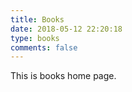 ```yaml
---
title: Books
date: 2018-05-12 22:20:18
type: books
comments: false
---
```


This is books home page.
